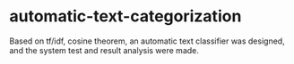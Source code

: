 # automatic-text-categorization
Based on tf/idf, cosine theorem, an automatic text classifier was designed, and the system test and result analysis were made.
